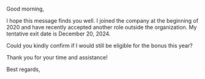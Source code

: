Good morning,

I hope this message finds you well. I joined the company at the beginning of 2020 and have recently accepted another role outside the organization. My tentative exit date is December 20, 2024.

Could you kindly confirm if I would still be eligible for the bonus this year?

Thank you for your time and assistance!

Best regards,
